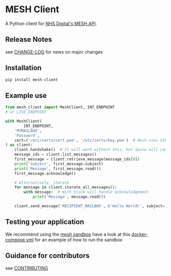 MESH Client
===========

A Python client for [NHS Digital's MESH API](https://digital.nhs.uk/developer/api-catalogue/message-exchange-for-social-care-and-health-api).

Release Notes
------------
see [CHANGE-LOG](CHANGE-LOG.md) for news on major changes


Installation
------------

```bash
pip install mesh-client
```

Example use
-----------

```python
from mesh_client import MeshClient, INT_ENDPOINT
# or LIVE_ENDPOINT

with MeshClient(
        INT_ENDPOINT,
    'MYMAILBOX',
    'Password',
    cert=('/etc/certs/cert.pem', '/etc/certs/key.pem')  # Mesh uses SSL, so you'll need some certs
) as client:
    client.handshake()  # It will work without this, but Spine will complain
    message_ids = client.list_messages()
    first_message = client.retrieve_message(message_ids[0])
    print('Subject', first_message.subject)
    print('Message', first_message.read())
    first_message.acknowledge()

    # Alternatively, iterate
    for message in client.iterate_all_messages():
        with message:  # With block will handle acknowledgement
            print('Message', message.read())

    client.send_message('RECIPIENT_MAILBOX', b'Hello World!', subject='Important message')
```

Testing your application
------------------------

We recommend using the [mesh sandbox](https://github.com/NHSDigital/mesh-sandbox) 
have a look at this [docker-compose.yml](docker-compose.yml) for an example of how to run the sandbox


Guidance for contributors
-------------------------

see [CONTRIBUTING](CONTRIBUTING.md)

